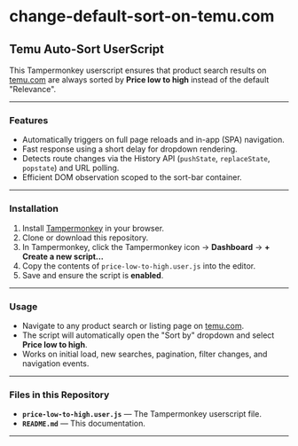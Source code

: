 # change-default-sort-on-temu.com
## Temu Auto-Sort UserScript

This Tampermonkey userscript ensures that product search results on [temu.com](https://www.temu.com) are always sorted by **Price low to high** instead of the default "Relevance".

---

### Features

- Automatically triggers on full page reloads and in-app (SPA) navigation.
- Fast response using a short delay for dropdown rendering.
- Detects route changes via the History API (`pushState`, `replaceState`, `popstate`) and URL polling.
- Efficient DOM observation scoped to the sort-bar container.

---

### Installation

1. Install [Tampermonkey](https://www.tampermonkey.net/) in your browser.
2. Clone or download this repository.
3. In Tampermonkey, click the Tampermonkey icon → **Dashboard** → **+ Create a new script...**
4. Copy the contents of `price-low-to-high.user.js` into the editor.
5. Save and ensure the script is **enabled**.

---

### Usage

- Navigate to any product search or listing page on [temu.com](https://www.temu.com).
- The script will automatically open the "Sort by" dropdown and select **Price low to high**.
- Works on initial load, new searches, pagination, filter changes, and navigation events.

---

### Files in this Repository

- **`price-low-to-high.user.js`** — The Tampermonkey userscript file.
- **`README.md`** — This documentation.

---
